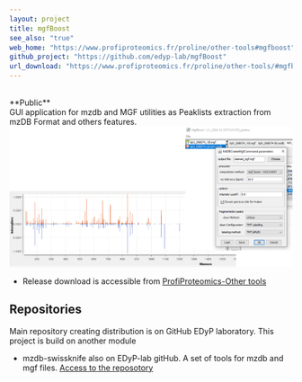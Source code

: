 ```yaml
---
layout: project
title: mgfBoost
see_also: "true"
web_home: "https://www.profiproteomics.fr/proline/other-tools#mgfboost"
github_project: "https://github.com/edyp-lab/mgfBoost"
url_download: "https://www.profiproteomics.fr/proline/other-tools/#mgfboost"
---
```

<br>
**Public**   
<br>
GUI application for mzdb and MGF utilities as Peaklists extraction from mzDB Format and others features.
<br>
<a href="/images/mgfBoost.png" target="_blank">
    <img alt="mgfboost screenshot" src="/images/mgfBoost.png" class="screenshot" />
</a>
 
* Release download is accessible from [ProfiProteomics-Other tools](https://www.profiproteomics.fr/proline/other-tools/)

## Repositories

Main repository creating distribution is on GitHub EDyP laboratory. This project is build on another module
* mzdb-swissknife also on EDyP-lab gitHub. A set of tools for mzdb and mgf files.  [Access to the reposotory](https://github.com/edyp-lab/mzdb-swissknife)  